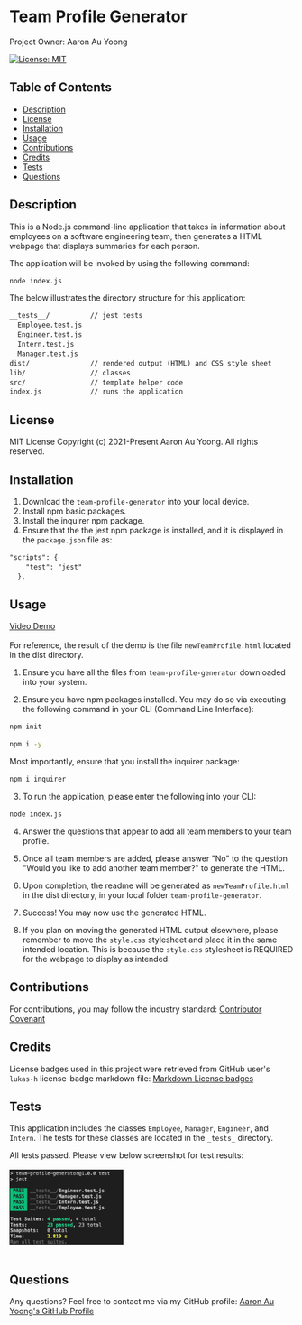# Team Profile Generator
Project Owner: Aaron Au Yoong

[![License: MIT](https://img.shields.io/badge/License-MIT-yellow.svg)](https://choosealicense.com/licenses/mit/)

## Table of Contents
* [Description](#Description)
* [License](#License)
* [Installation](#Installation)
* [Usage](#Usage)
* [Contributions](#Contributions)
* [Credits](#Credits)
* [Tests](#Tests)
* [Questions](#Questions)

## Description
This is a Node.js command-line application that takes in information about employees on a software engineering team, then generates a HTML webpage that displays summaries for each person.

The application will be invoked by using the following command:

```bash
node index.js
```

The below illustrates the directory structure for this application:

```md
__tests__/			// jest tests
  Employee.test.js
  Engineer.test.js
  Intern.test.js
  Manager.test.js
dist/               // rendered output (HTML) and CSS style sheet
lib/				// classes
src/				// template helper code
index.js			// runs the application
```

## License
MIT License
Copyright (c) 2021-Present Aaron Au Yoong. All rights reserved.

## Installation
1. Download the `team-profile-generator` into your local device. 
2. Install npm basic packages. 
3. Install the inquirer npm package.
4. Ensure that the the jest npm package is installed, and it is displayed in the `package.json` file as:

```md 
"scripts": {
    "test": "jest"
  },
```
## Usage

[Video Demo](https://youtu.be/ou3FEORbngE)
<br>
<br>
For reference, the result of the demo is the file `newTeamProfile.html` located in the dist directory.


1. Ensure you have all the files from `team-profile-generator` downloaded into your system.

2. Ensure you have npm packages installed. You may do so via executing the following command in your CLI (Command Line Interface):
```bash
npm init
```

```bash
npm i -y
```

Most importantly, ensure that you install the inquirer package:

```bash
npm i inquirer
```

3. To run the application, please enter the following into your CLI:
```bash
node index.js
```

4. Answer the questions that appear to add all team members to your team profile.

5. Once all team members are added, please answer "No" to the question "Would you like to add another team member?" to generate the HTML.

6. Upon completion, the readme will be generated as `newTeamProfile.html` in the dist directory, in your local folder `team-profile-generator`. 

7. Success! You may now use the generated HTML.

8. If you plan on moving the generated HTML output elsewhere, please remember to move the `style.css` stylesheet and place it in the same intended location. This is because the `style.css` stylesheet is REQUIRED for the webpage to display as intended. 

## Contributions
For contributions, you may follow the industry standard: [Contributor Covenant](https://www.contributor-covenant.org/)

## Credits
License badges used in this project were retrieved from GitHub user's `lukas-h` license-badge markdown file: [Markdown License badges](https://gist.github.com/lukas-h/2a5d00690736b4c3a7ba)

## Tests
This application includes the classes `Employee`, `Manager`, `Engineer`, and `Intern`. The tests for these classes are located in the `_tests_` directory. 

All tests passed. Please view below screenshot for test results:
<br>
<br>
<img src="src/images/testresults-success.png" width="40%">
<br>
<br>


## Questions
Any questions? Feel free to contact me via my GitHub profile: [Aaron Au Yoong's GitHub Profile](https://github.com/aaronauyoong)
